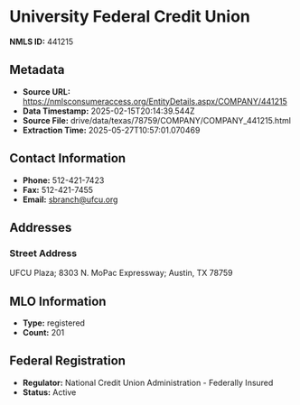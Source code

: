 # University Federal Credit Union

**NMLS ID:** 441215

## Metadata
- **Source URL:** https://nmlsconsumeraccess.org/EntityDetails.aspx/COMPANY/441215
- **Data Timestamp:** 2025-02-15T20:14:39.544Z
- **Source File:** drive/data/texas/78759/COMPANY/COMPANY_441215.html
- **Extraction Time:** 2025-05-27T10:57:01.070469

## Contact Information
- **Phone:** 512-421-7423
- **Fax:** 512-421-7455
- **Email:** sbranch@ufcu.org

## Addresses
### Street Address
UFCU Plaza; 8303 N. MoPac Expressway; Austin, TX 78759

## MLO Information
- **Type:** registered
- **Count:** 201

## Federal Registration
- **Regulator:** National Credit Union Administration - Federally Insured
- **Status:** Active

